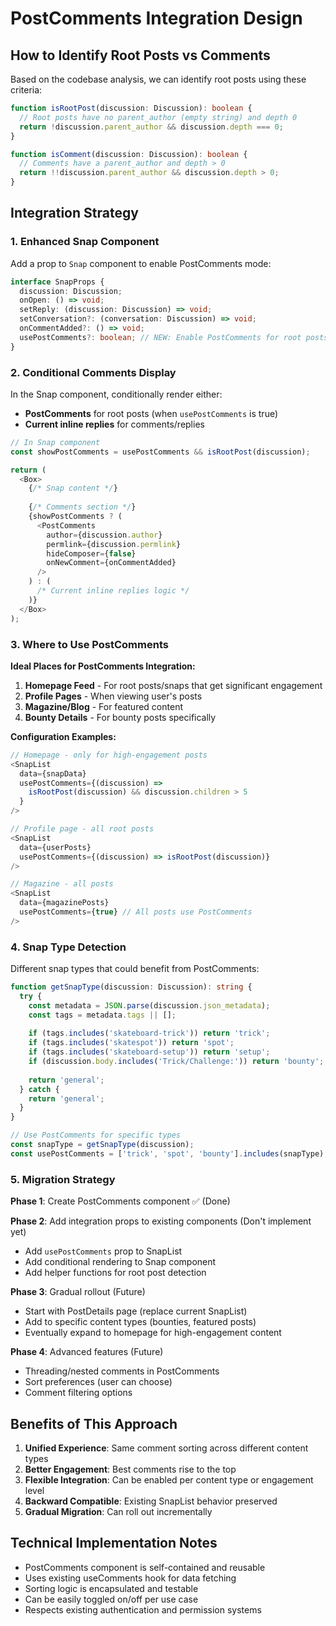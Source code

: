 # PostComments Integration Design

## How to Identify Root Posts vs Comments

Based on the codebase analysis, we can identify root posts using these criteria:

```typescript
function isRootPost(discussion: Discussion): boolean {
  // Root posts have no parent_author (empty string) and depth 0
  return !discussion.parent_author && discussion.depth === 0;
}

function isComment(discussion: Discussion): boolean {
  // Comments have a parent_author and depth > 0
  return !!discussion.parent_author && discussion.depth > 0;
}
```

## Integration Strategy

### 1. Enhanced Snap Component
Add a prop to `Snap` component to enable PostComments mode:

```typescript
interface SnapProps {
  discussion: Discussion;
  onOpen: () => void;
  setReply: (discussion: Discussion) => void;
  setConversation?: (conversation: Discussion) => void;
  onCommentAdded?: () => void;
  usePostComments?: boolean; // NEW: Enable PostComments for root posts
}
```

### 2. Conditional Comments Display
In the Snap component, conditionally render either:
- **PostComments** for root posts (when `usePostComments` is true)
- **Current inline replies** for comments/replies

```typescript
// In Snap component
const showPostComments = usePostComments && isRootPost(discussion);

return (
  <Box>
    {/* Snap content */}
    
    {/* Comments section */}
    {showPostComments ? (
      <PostComments 
        author={discussion.author}
        permlink={discussion.permlink}
        hideComposer={false}
        onNewComment={onCommentAdded}
      />
    ) : (
      /* Current inline replies logic */
    )}
  </Box>
);
```

### 3. Where to Use PostComments

**Ideal Places for PostComments Integration:**

1. **Homepage Feed** - For root posts/snaps that get significant engagement
2. **Profile Pages** - When viewing user's posts  
3. **Magazine/Blog** - For featured content
4. **Bounty Details** - For bounty posts specifically

**Configuration Examples:**

```typescript
// Homepage - only for high-engagement posts
<SnapList 
  data={snapData}
  usePostComments={(discussion) => 
    isRootPost(discussion) && discussion.children > 5
  }
/>

// Profile page - all root posts
<SnapList 
  data={userPosts}
  usePostComments={(discussion) => isRootPost(discussion)}
/>

// Magazine - all posts
<SnapList 
  data={magazinePosts}
  usePostComments={true} // All posts use PostComments
/>
```

### 4. Snap Type Detection

Different snap types that could benefit from PostComments:

```typescript
function getSnapType(discussion: Discussion): string {
  try {
    const metadata = JSON.parse(discussion.json_metadata);
    const tags = metadata.tags || [];
    
    if (tags.includes('skateboard-trick')) return 'trick';
    if (tags.includes('skatespot')) return 'spot';
    if (tags.includes('skateboard-setup')) return 'setup';
    if (discussion.body.includes('Trick/Challenge:')) return 'bounty';
    
    return 'general';
  } catch {
    return 'general';
  }
}

// Use PostComments for specific types
const snapType = getSnapType(discussion);
const usePostComments = ['trick', 'spot', 'bounty'].includes(snapType);
```

### 5. Migration Strategy

**Phase 1**: Create PostComments component ✅ (Done)

**Phase 2**: Add integration props to existing components (Don't implement yet)
- Add `usePostComments` prop to SnapList
- Add conditional rendering to Snap component
- Add helper functions for root post detection

**Phase 3**: Gradual rollout (Future)
- Start with PostDetails page (replace current SnapList)
- Add to specific content types (bounties, featured posts)
- Eventually expand to homepage for high-engagement content

**Phase 4**: Advanced features (Future)
- Threading/nested comments in PostComments
- Sort preferences (user can choose)
- Comment filtering options

## Benefits of This Approach

1. **Unified Experience**: Same comment sorting across different content types
2. **Better Engagement**: Best comments rise to the top
3. **Flexible Integration**: Can be enabled per content type or engagement level
4. **Backward Compatible**: Existing SnapList behavior preserved
5. **Gradual Migration**: Can roll out incrementally

## Technical Implementation Notes

- PostComments component is self-contained and reusable
- Uses existing useComments hook for data fetching
- Sorting logic is encapsulated and testable
- Can be easily toggled on/off per use case
- Respects existing authentication and permission systems
